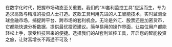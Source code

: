 在数字化时代，把握市场动态至关重要。我们的“AI套利监控工具”应运而生，专为追求高效与精准的投资人士打造。这款工具利用先进的人工智能技术，实时监测全球金融市场，捕捉跨平台、跨市场的套利机会。无论是外汇、股票还是加密货币，它都能快速分析数据，提供最优投资建议。简单易用的操作界面，让每位用户都能轻松上手，享受科技带来的便捷。选择我们的AI套利监控工具，开启您的智能投资之旅，让财富增长不再遥不可及！